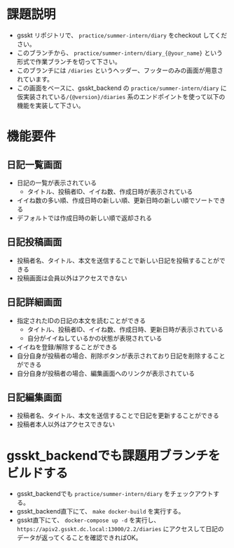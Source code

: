 # 課題説明
- gsskt リポジトリで、 `practice/summer-intern/diary` をcheckout してください。
- このブランチから、 `practice/summer-intern/diary_{@your_name}` という形式で作業ブランチを切って下さい。
- このブランチには `/diaries` というヘッダー、フッターのみの画面が用意されています。
- この画面をベースに、gsskt_backend の `practice/summer-intern/diary` に仮実装されている`/{@version}/diaries` 系のエンドポイントを使って以下の機能を実装して下さい。

# 機能要件
## 日記一覧画面
- 日記の一覧が表示されている
  - タイトル、投稿者ID、イイね数、作成日時が表示されている
- イイね数の多い順、作成日時の新しい順、更新日時の新しい順でソートできる
- デフォルトでは作成日時の新しい順で返却される

## 日記投稿画面
- 投稿者名、タイトル、本文を送信することで新しい日記を投稿することができる
- 投稿画面は会員以外はアクセスできない

## 日記詳細画面
- 指定されたIDの日記の本文を読むことができる
  - タイトル、投稿者ID、イイね数、作成日時、更新日時が表示されている
  - 自分がイイねしているかの状態が表現されている
- イイねを登録/解除することができる
- 自分自身が投稿者の場合、削除ボタンが表示されており日記を削除することができる
- 自分自身が投稿者の場合、編集画面へのリンクが表示されている

## 日記編集画面
- 投稿者名、タイトル、本文を送信することで日記を更新することができる
- 投稿者本人以外はアクセスできない

# gsskt_backendでも課題用ブランチをビルドする
- gsskt_backendでも `practice/summer-intern/diary` をチェックアウトする。
- gsskt_backend直下にて、 `make docker-build` を実行する。
- gsskt直下にて、 `docker-compose up -d` を実行し、 `https://apiv2.gsskt.dc.local:13000/2.2/diaries` にアクセスして日記のデータが返ってくることを確認できればOK。
